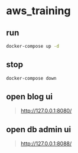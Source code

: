 # aws_training

## run
```bash
docker-compose up -d
```

## stop
```bash
docker-compose down
```

## open blog ui
> http://127.0.0.1:8080/

## open db admin ui
> http://127.0.0.1:8088/

